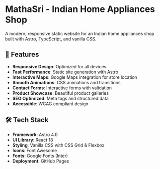 # MathaSri - Indian Home Appliances Shop

A modern, responsive static website for an Indian home appliances shop built with Astro, TypeScript, and vanilla CSS.

## 🚀 Features

- **Responsive Design**: Optimized for all devices
- **Fast Performance**: Static site generation with Astro
- **Interactive Maps**: Google Maps integration for store location
- **Smooth Animations**: CSS animations and transitions
- **Contact Forms**: Interactive forms with validation
- **Product Showcase**: Beautiful product galleries
- **SEO Optimized**: Meta tags and structured data
- **Accessible**: WCAG compliant design

## 🛠️ Tech Stack

- **Framework**: Astro 4.0
- **UI Library**: React 18
- **Styling**: Vanilla CSS with CSS Grid & Flexbox
- **Icons**: Font Awesome
- **Fonts**: Google Fonts (Inter)
- **Deployment**: GitHub Pages
